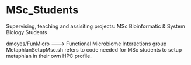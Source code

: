 # MSc_Students
Supervising, teaching and assisiting projects: MSc Bioinformatic &amp; System Biology Students

dmoyes/FunMicro ---> Functional Microbiome Interactions group
MetaphlanSetupMsc.sh refers to code needed for MSc students to setup metaphlan in their own HPC profile.
